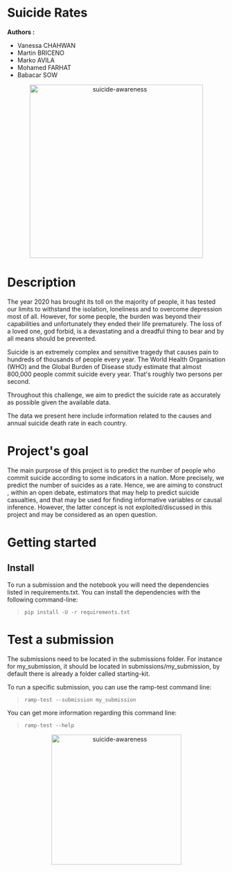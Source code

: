 # Suicide Rates
**Authors :**
* Vanessa CHAHWAN 
* Martin BRICENO 
* Marko AVILA 
* Mohamed FARHAT 
* Babacar SOW
<p align="center">
  <img src="https://www.georgetownbehavioral.com/sites/default/files/georgetown-suicide-awareness.jpg" width="400" title="suicide-awareness">
</p>

# Description
The year 2020 has brought its toll on the majority of people, it has tested our limits to withstand the isolation, loneliness and to overcome depression most of all. However, for some people, the burden was beyond their capabilities and unfortunately they ended their life prematurely. The loss of a loved one, god forbid, is a devastating and a dreadful thing to bear and by all means should be prevented.

Suicide is an extremely complex and sensitive tragedy that causes pain to hundreds of thousands of people every year. The World Health Organisation (WHO) and the Global Burden of Disease study estimate that almost 800,000 people commit suicide every year. That's roughly two persons per second.

Throughout this challenge, we aim to predict the suicide rate as accurately as possible given the available data.

The data we present here include information related to the causes and annual suicide death rate in each country.

# Project's goal

The main purprose of this project is to predict the number of people who commit suicide according to some indicators in a nation. More precisely, we predict the number of suicides as a rate. Hence, we are aiming to construct , within an open debate, estimators that may help to predict suicide casualties, and that may be used for finding informative variables or causal inference. However, the latter concept is not exploited/discussed in this project and may be considered as an open question.

# Getting started
## Install

To run a submission and the notebook you will need the dependencies listed in requirements.txt. You can install the dependencies with the following command-line:

> ```pip install -U -r requirements.txt```

# Test a submission
The submissions need to be located in the submissions folder. For instance for my_submission, it should be located in submissions/my_submission, by default there is already a folder called starting-kit.

To run a specific submission, you can use the ramp-test command line:

> ```ramp-test --submission my_submission```

You can get more information regarding this command line:

> ```ramp-test --help```


<p align="center">
  <img src="https://grandes-ecoles.studyrama.com/sites/default/files/styles/content/public/institut-polytechnique-de-paris.jpeg?itok=_Puxulb6" width="300" title="suicide-awareness">
</p>
